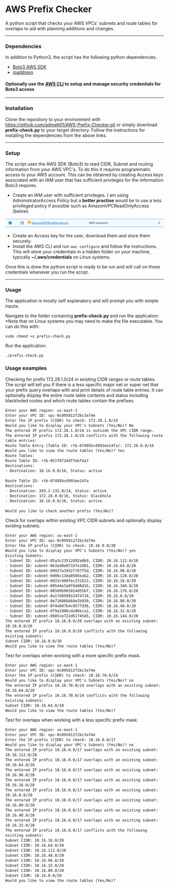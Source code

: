 # AWS Prefix Checker

A python script that checks your AWS VPCs' subnets and route tables for overlaps to aid with planning additions and changes.

---

### Dependencies

In addition to Python3, the script has the following python dependencies.


- [Boto3 AWS SDK](https://aws.amazon.com/sdk-for-python/)
- [ipaddress](https://pypi.org/project/ipaddress/)

#### Optionally use the [AWS CLI](https://aws.amazon.com/cli/) to setup and manage security credentials for Boto3 access
---

### Installation

Clone the repository to your environment with https://github.com/admatt01/AWS-Prefix-Checker.git or simply download **prefix-check.py** to your target directory. Follow the instructions for installing the dependencies from the above links.

---
### Setup

The script uses the AWS SDK (Boto3) to read CIDR, Subnet and routing information from your AWS VPC's. To do this it requires programmatic access to your AWS account. This can be obtained by creating Access keys associated with an IAM user that has sufficient privileges for the information Boto3 requires.

- Create an IAM user with sufficient privileges. I am using AdministratorAccess Policy but a **better practise** would be to use a less privileged policy if possible such as AmazonVPCReadOnlyAccess (below)

![Alt text](image.png)

- Create an Access key for the user, download them and store them securely.
- Install the AWS CLI and run `aws configure` and follow the instructions. This will store your credentials in a hidden folder on your machine, typically **~/.aws/credentials** on Linux systems.

Once this is done the python script is ready to be run and will call on these credentials whenever you run the script.

---
### Usage

The application is mostly self explanatory and will prompt you with simple inputs.

Navigate to the folder containing **prefix-check.py** and run the application:
*Note that on Linux systems you may need to make the file executable. You can do this with: 
```
sudo chmod +x prefix-check.py 
```
Run the application:
```
./prefix-check.py
``````
### Usage examples 
Checking for prefix 172.28.1.0/24 in existing CIDR ranges or route tables. The script will tell you if there is a less specific major net or super net that your prefix query overlaps with and print details of route table entries. It can optionally display the entire route table contents and status including blackholed routes and which route tables contain the prefixes.
```
Enter your AWS region: us-east-1
Enter your VPC ID: vpc-0c095012f2bc3e74e
Enter the IP prefix (CIDR) to check: 172.28.1.0/24
Would you like to display your VPC's Subnets (Yes/No)? No
The entered IP prefix 172.28.1.0/24 is outside the VPC CIDR range.
The entered IP prefix 172.28.1.0/24 conflicts with the following route table entries:
Route Table Entry (Table ID: rtb-07495bcd993ee14fa): 172.28.0.0/16
Would you like to view the route tables (Yes/No)? Yes
Route Tables:
Route Table ID: rtb-051f0724dffebf4a7
Destinations:
- Destination: 10.16.0.0/16, Status: active

Route Table ID: rtb-07495bcd993ee14fa
Destinations:
- Destination: 203.2.132.0/24, Status: active
- Destination: 172.28.0.0/16, Status: blackhole
- Destination: 10.16.0.0/16, Status: active

Would you like to check another prefix (Yes/No)?
``````
Check for overlaps within existing VPC CIDR subnets and optionally display existing subnets.
```
Enter your AWS region: us-east-1
Enter your VPC ID: vpc-0c095012f2bc3e74e
Enter the IP prefix (CIDR) to check: 10.16.0.0/20
Would you like to display your VPC's Subnets (Yes/No)? yes
Existing Subnets:
- Subnet ID: subnet-05a3c23512892a0b9, CIDR: 10.16.112.0/20
- Subnet ID: subnet-0e3ed9e0733fe1081, CIDR: 10.16.64.0/20
- Subnet ID: subnet-09927a19327767f5d, CIDR: 10.16.96.0/20
- Subnet ID: subnet-0d06c13da0505eab2, CIDR: 10.16.128.0/20
- Subnet ID: subnet-0d33c908fec231622, CIDR: 10.16.16.0/20
- Subnet ID: subnet-09544e3a9f6dd8d16, CIDR: 10.16.160.0/20
- Subnet ID: subnet-08569b901014d55bf, CIDR: 10.16.176.0/20
- Subnet ID: subnet-0a17d859922474734, CIDR: 10.16.0.0/20
- Subnet ID: subnet-0e71686bbb9e2b930, CIDR: 10.16.80.0/20
- Subnet ID: subnet-0f4a9d7b4c0577d36, CIDR: 10.16.48.0/20
- Subnet ID: subnet-0f9a1906cda96bca1, CIDR: 10.16.32.0/20
- Subnet ID: subnet-0985ce722d6174545, CIDR: 10.16.144.0/20
The entered IP prefix 10.16.0.0/20 overlaps with an existing subnet: 10.16.0.0/20
The entered IP prefix 10.16.0.0/20 conflicts with the following existing subnets:
Subnet CIDR: 10.16.0.0/20
Would you like to view the route tables (Yes/No)?
``````
Test for overlaps when working with a more specific prefix mask.
```
Enter your AWS region: us-east-1
Enter your VPC ID: vpc-0c095012f2bc3e74e
Enter the IP prefix (CIDR) to check: 10.16.70.0/24
Would you like to display your VPC's Subnets (Yes/No)? no
The entered IP prefix 10.16.70.0/24 overlaps with an existing subnet: 10.16.64.0/20
The entered IP prefix 10.16.70.0/24 conflicts with the following existing subnets:
Subnet CIDR: 10.16.64.0/20
Would you like to view the route tables (Yes/No)?
``````
Test for overlaps when working with a less specific prefix mask.
```
Enter your AWS region: us-east-1
Enter your VPC ID: vpc-0c095012f2bc3e74e
Enter the IP prefix (CIDR) to check: 10.16.0.0/17
Would you like to display your VPC's Subnets (Yes/No)? no
The entered IP prefix 10.16.0.0/17 overlaps with an existing subnet: 10.16.112.0/20
The entered IP prefix 10.16.0.0/17 overlaps with an existing subnet: 10.16.64.0/20
The entered IP prefix 10.16.0.0/17 overlaps with an existing subnet: 10.16.96.0/20
The entered IP prefix 10.16.0.0/17 overlaps with an existing subnet: 10.16.16.0/20
The entered IP prefix 10.16.0.0/17 overlaps with an existing subnet: 10.16.0.0/20
The entered IP prefix 10.16.0.0/17 overlaps with an existing subnet: 10.16.80.0/20
The entered IP prefix 10.16.0.0/17 overlaps with an existing subnet: 10.16.48.0/20
The entered IP prefix 10.16.0.0/17 overlaps with an existing subnet: 10.16.32.0/20
The entered IP prefix 10.16.0.0/17 conflicts with the following existing subnets:
Subnet CIDR: 10.16.16.0/20
Subnet CIDR: 10.16.64.0/20
Subnet CIDR: 10.16.112.0/20
Subnet CIDR: 10.16.48.0/20
Subnet CIDR: 10.16.96.0/20
Subnet CIDR: 10.16.32.0/20
Subnet CIDR: 10.16.80.0/20
Subnet CIDR: 10.16.0.0/20
Would you like to view the route tables (Yes/No)?
``````

